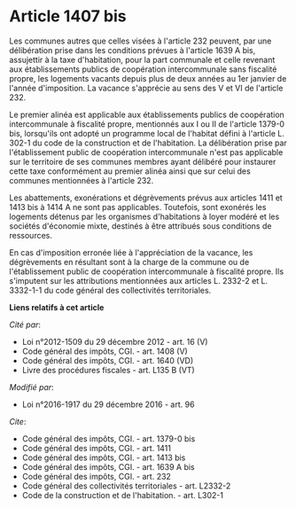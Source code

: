 # Article 1407 bis

Les communes autres que celles visées à l'article 232 peuvent, par une délibération prise dans les conditions prévues à
l'article 1639 A bis, assujettir à la taxe d'habitation, pour la part communale et celle revenant aux établissements publics
de coopération intercommunale sans fiscalité propre, les logements vacants depuis plus de deux années au 1er janvier de
l'année d'imposition. La vacance s'apprécie au sens des V et VI de l'article 232. 

Le premier alinéa est applicable aux établissements publics de coopération intercommunale à fiscalité propre, mentionnés aux
I ou II de l'article 1379-0 bis, lorsqu'ils ont adopté un programme local de l'habitat défini à l'article L. 302-1 du code de
la construction et de l'habitation. La délibération prise par l'établissement public de coopération intercommunale n'est pas
applicable sur le territoire de ses communes membres ayant délibéré pour instaurer cette taxe conformément au premier alinéa
ainsi que sur celui des communes mentionnées à l'article 232. 

Les abattements, exonérations et dégrèvements prévus aux articles 1411 et 1413 bis à 1414 A ne sont pas applicables.
Toutefois, sont exonérés les logements détenus par les organismes  d'habitations à loyer modéré et les sociétés d'économie
mixte, destinés à  être attribués sous conditions de ressources.

En cas d'imposition erronée liée à l'appréciation de la vacance, les dégrèvements en résultant sont à la charge de la commune
ou de l'établissement public de coopération intercommunale à fiscalité propre. Ils s'imputent sur les attributions
mentionnées aux articles L. 2332-2 et L. 3332-1-1 du code général des collectivités territoriales.

**Liens relatifs à cet article**

_Cité par_:

  - Loi n°2012-1509 du 29 décembre 2012 - art. 16 (V)
  - Code général des impôts, CGI. - art. 1408 (V)
  - Code général des impôts, CGI. - art. 1640 (VD)
  - Livre des procédures fiscales - art. L135 B (VT)

_Modifié par_:

  - Loi n°2016-1917 du 29 décembre 2016 - art. 96

_Cite_:

  - Code général des impôts, CGI. - art. 1379-0 bis
  - Code général des impôts, CGI. - art. 1411
  - Code général des impôts, CGI. - art. 1413 bis
  - Code général des impôts, CGI. - art. 1639 A bis
  - Code général des impôts, CGI. - art. 232
  - Code général des collectivités territoriales - art. L2332-2
  - Code de la construction et de l'habitation. - art. L302-1
